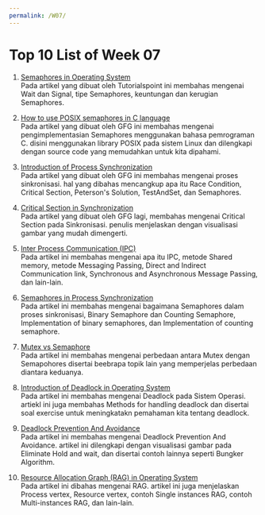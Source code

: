 ```yaml
---
permalink: /W07/
---
```


# Top 10 List of Week 07

1. [Semaphores in Operating System](https://www.tutorialspoint.com/semaphores-in-operating-system)<br>
Pada artikel yang dibuat oleh Tutorialspoint ini membahas mengenai Wait dan Signal, tipe Semaphores, keuntungan dan kerugian Semaphores.

2. [How to use POSIX semaphores in C language](https://www.geeksforgeeks.org/use-posix-semaphores-c/)<br>
Pada artikel yang dibuat oleh GFG ini membahas mengenai pengimplementasian Semaphores menggunakan bahasa pemrograman C. disini menggunakan library POSIX pada sistem Linux dan dilengkapi dengan source code yang memudahkan untuk kita dipahami.

3. [Introduction of Process Synchronization](https://www.geeksforgeeks.org/introduction-of-process-synchronization/?ref=lbp)<br>
Pada artikel yang dibuat oleh GFG ini membahas mengenai proses sinkronisasi. hal yang dibahas mencangkup apa itu Race Condition, Critical Section, Peterson's Solution, TestAndSet, dan Semaphores.

4. [Critical Section in Synchronization](https://www.geeksforgeeks.org/g-fact-70/?ref=lbp)<br>
Pada artikel yang dibuat oleh GFG lagi, membahas mengenai Critical Section pada Sinkronisasi. penulis menjelaskan dengan visualisasi gambar yang mudah dimengerti.

5. [Inter Process Communication (IPC)](https://www.geeksforgeeks.org/inter-process-communication-ipc/?ref=lbp)<br>
Pada artikel ini membahas mengenai apa itu IPC, metode Shared memory, metode Messaging Passing, Direct and Indirect Communication link, Synchronous and Asynchronous Message Passing, dan lain-lain.

6. [Semaphores in Process Synchronization](https://www.geeksforgeeks.org/semaphores-in-process-synchronization/?ref=lbp)<br>
Pada artikel ini membahas mengenai bagaimana Semaphores dalam proses sinkronisasi, Binary Semaphore dan Counting Semaphore, Implementation of binary semaphores, dan Implementation of counting semaphore.

7. [Mutex vs Semaphore](https://www.geeksforgeeks.org/mutex-vs-semaphore/?ref=lbp)<br>
Pada artikel ini membahas mengenai perbedaan antara Mutex dengan Semapohores disertai beebrapa topik lain yang memperjelas perbedaan diantara keduanya.

8. [Introduction of Deadlock in Operating System](https://www.geeksforgeeks.org/introduction-of-deadlock-in-operating-system/?ref=lbp)<br>
Pada artikel ini membahas mengenai Deadlock pada Sistem Operasi. artiekl ini juga membahas Methods for handling deadlock dan disertai soal exercise untuk meningkatakn pemahaman kita tentang deadlock.

9. [Deadlock Prevention And Avoidance](https://www.geeksforgeeks.org/deadlock-prevention/?ref=lbp)<br>
Pada artikel ini membahas mengenai Deadlock Prevention And Avoidance. artikel ini dilengkapi dengan visualisasi gambar pada Eliminate Hold and wait, dan disertai contoh lainnya seperti Bungker Algorithm.

10. [Resource Allocation Graph (RAG) in Operating System](https://www.geeksforgeeks.org/resource-allocation-graph-rag-in-operating-system/?ref=lbp)<br>
Pada artikel ini dibahas mengenai RAG. artikel ini juga menjelaskan Process vertex, Resource vertex, contoh Single instances RAG, contoh Multi-instances RAG, dan lain-lain.
